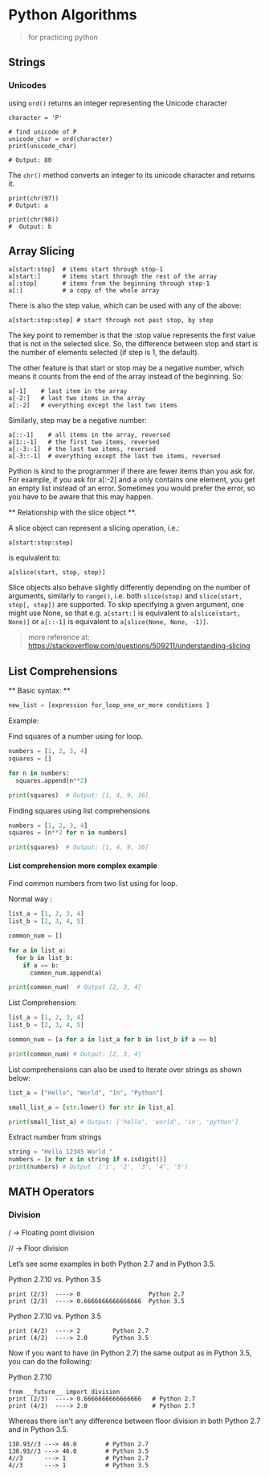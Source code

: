 # Python Algorithms
> for practicing python

## Strings

### Unicodes
using `ord()` returns an integer representing the Unicode character
```
character = 'P'

# find unicode of P
unicode_char = ord(character)
print(unicode_char)

# Output: 80
```


The `chr()` method converts an integer to its unicode character and returns it.
```
print(chr(97))
# Output: a

print(chr(98))
#  Output: b
```



## Array Slicing 

```
a[start:stop]  # items start through stop-1
a[start:]      # items start through the rest of the array
a[:stop]       # items from the beginning through stop-1
a[:]           # a copy of the whole array
```

There is also the step value, which can be used with any of the above:

```
a[start:stop:step] # start through not past stop, by step
```

The key point to remember is that the :stop value represents the first value that is not in the selected slice. So, the difference between stop and start is the number of elements selected (if step is 1, the default).

The other feature is that start or stop may be a negative number, which means it counts from the end of the array instead of the beginning. So:

```
a[-1]    # last item in the array
a[-2:]   # last two items in the array
a[:-2]   # everything except the last two items
```

Similarly, step may be a negative number:

```
a[::-1]    # all items in the array, reversed
a[1::-1]   # the first two items, reversed
a[:-3:-1]  # the last two items, reversed
a[-3::-1]  # everything except the last two items, reversed
```

Python is kind to the programmer if there are fewer items than you ask for. For example, if you ask for a[:-2] and a only contains one element, you get an empty list instead of an error. Sometimes you would prefer the error, so you have to be aware that this may happen.

** Relationship with the slice object **. 

A slice object can represent a slicing operation, i.e.:

```
a[start:stop:step]
```

is equivalent to:

```
a[slice(start, stop, step)]
```

Slice objects also behave slightly differently depending on the number of arguments, similarly to `range()`, i.e. both `slice(stop)` and `slice(start, stop[, step])` are supported. To skip specifying a given argument, one might use None, so that e.g. `a[start:]` is equivalent to `a[slice(start, None)]` or `a[::-1]` is equivalent to `a[slice(None, None, -1)]`.




> more reference at: https://stackoverflow.com/questions/509211/understanding-slicing

## List Comprehensions

** Basic syntax: **  

``` Python
new_list = [expression for_loop_one_or_more conditions ]
```

Example:

Find squares of a number using for loop.

``` python
numbers = [1, 2, 3, 4]
squares = []

for n in numbers:
  squares.append(n**2)

print(squares)  # Output: [1, 4, 9, 16]
```


Finding squares using list comprehensions  
``` python
numbers = [1, 2, 3, 4]
squares = [n**2 for n in numbers]

print(squares)  # Output: [1, 4, 9, 16]
```

#### List comprehension more complex example

 Find common numbers from two list using for loop.   

 Normal way :
``` python
list_a = [1, 2, 3, 4]
list_b = [2, 3, 4, 5]

common_num = []

for a in list_a:
  for b in list_b:
    if a == b:
      common_num.append(a)

print(common_num)  # Output [2, 3, 4]
```

List Comprehension:  
``` Python
list_a = [1, 2, 3, 4]
list_b = [2, 3, 4, 5]

common_num = [a for a in list_a for b in list_b if a == b]

print(common_num) # Output: [2, 3, 4]
```

List comprehensions can also be used to iterate over strings as shown below:

``` python
list_a = ["Hello", "World", "In", "Python"]

small_list_a = [str.lower() for str in list_a]

print(small_list_a) # Output: ['hello', 'world', 'in', 'python']
```

Extract number from strings
```python
string = "Hello 12345 World "
numbers = [x for x in string if x.isdigit()]
print(numbers) # Output  ['1', '2', '3', '4', '5']
```


## MATH Operators

### Division 


/ → Floating point division

// → Floor division


Let’s see some examples in both Python 2.7 and in Python 3.5.

Python 2.7.10 vs. Python 3.5
```
print (2/3)  ----> 0                   Python 2.7
print (2/3)  ----> 0.6666666666666666  Python 3.5
```
Python 2.7.10 vs. Python 3.5
```
print (4/2)  ----> 2         Python 2.7
print (4/2)  ----> 2.0       Python 3.5
```
Now if you want to have (in Python 2.7) the same output as in Python 3.5, you can do the following:

Python 2.7.10
```
from __future__ import division
print (2/3)  ----> 0.6666666666666666   # Python 2.7
print (4/2)  ----> 2.0                  # Python 2.7
```
Whereas there isn't any difference between floor division in both Python 2.7 and in Python 3.5.
```
138.93//3 ---> 46.0        # Python 2.7
138.93//3 ---> 46.0        # Python 3.5
4//3      ---> 1           # Python 2.7
4//3      ---> 1           # Python 3.5
```
